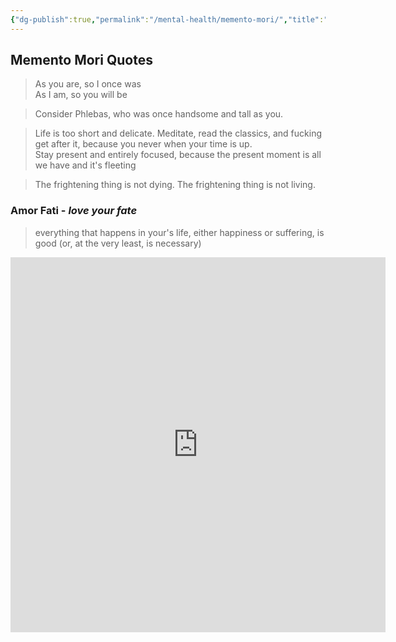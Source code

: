 ```yaml
---
{"dg-publish":true,"permalink":"/mental-health/memento-mori/","title":"memento-mori","created":"2023-03-04T05:17:42.866+07:00","updated":"2023-03-07T07:02:50.952+07:00"}
---
```



## Memento Mori Quotes

>As you are, so I once was  
  As I am, so you will be

> Consider Phlebas, who was once handsome and tall as you.

> Life is too short and delicate. Meditate, read the classics, and fucking get after it, because you never when your time is up.  
> Stay present and entirely focused, because the present moment is all we have and it's fleeting

> The frightening thing is not dying. The frightening thing is not living.

### Amor Fati - _love your fate_

> everything that happens in your's life, either happiness or suffering, is good (or, at the very least, is necessary)

<iframe src="https://deaths.pages.dev/" frameborder="0" width="600" height="600" allowfullscreen="true" mozallowfullscreen="true" webkitallowfullscreen="true"></iframe>
